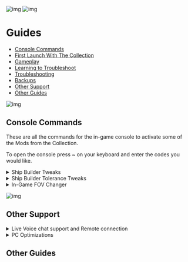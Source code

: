 ![img](https://s11.gifyu.com/images/SgCoI.png)
![img](https://s11.gifyu.com/images/Sgd38.jpg)

# Guides

- [Console Commands](#console-commands)
- [First Launch With The Collection](#first-launch-with-the-collection)
- [Gameplay](#gameplay)
- [Learning to Troubleshoot](#learning-to-troubleshoot)
- [Troubleshooting](#troubleshooting)
- [Backups](#backups)
- [Other Support](#other-support)
- [Other Guides](#other-guides)

![img](https://s11.gifyu.com/images/Sgd38.jpg)




## Console Commands

These are all the commands for the in-game console to activate some of the Mods from the Collection.

To open the console press ~ on your keyboard and enter the codes you would like.


<details>
<summary>Ship Builder Tweaks</summary>

![img](https://s11.gifyu.com/images/Sgd38.jpg)

- To apply the tweaks, run **"bat builderTweak"**
- To uninstall the mod / revert the settings, simply run **"bat builderReset"**
- The changes will be permanent (You only have to run it once, even when leaving the game), and don't require manually editing the .ini file

![img](https://s11.gifyu.com/images/Sgd38.jpg)

</details>


<details>
<summary>Ship Builder Tolerance Tweaks</summary>

![img](https://s11.gifyu.com/images/Sgd38.jpg)

- To increase the tolerance run **"bat toleranceBig"**, or **"bat toleranceHuge"** (Huge basically disables any overlapping checks, letting you build some cursed things)
- To uninstall the mod / revert the settings, simply run **"bat toleranceReset"**
- The changes will be permanent (You only have to run it once, even when leaving the game), and don't require manually editing the .ini file

![img](https://s11.gifyu.com/images/Sgd38.jpg)

</details>


<details>
<summary>In-Game FOV Changer</summary>

![img](https://s11.gifyu.com/images/Sgd38.jpg)

- For First Person FOV: Run **"bat fpp100"** to set the FOV to 100, or any other number between 70-120, in steps of 5 (e.g. "bat fpp95")
- For Third Person FOV: Run **"bat tpp100"** to set the FOV to 100, or any other number between 70-120, in steps of 5 (e.g. "bat tpp95")
- To uninstall the mod / revert the settings, simply set FPP to 85 and TPP to 70 (Those are the vanilla values)
- The changes will be permanent (You only have to run it once, even when leaving the game), and don't require manually editing the .ini file

![img](https://s11.gifyu.com/images/Sgd38.jpg)

</details>

![img](https://s11.gifyu.com/images/Sgd38.jpg)




## Other Support


<details>
<summary>Live Voice chat support and Remote connection</summary>

![img](https://i.imgur.com/wAJUpeU.png)

I can help you if you are stuck with LIVE Voice chat support and screenshare in the ⁠🔧︱Live VC Support channel in discord

If you are really stuck i can connect to your Pc via a remote connection all you have to do is click the download link it will take you to a software page to download Teamviewer with this tool i can control your pc remotely (while you watch) with a one time use code and password. You can uninstall the program after so you can have peace of mind.

To download Teamviewer click [HERE](https://www.teamviewer.com/en-us/download/windows/?utm_source=google&utm_medium=cpc&utm_campaign=au|b|pr|22|jun|tv-core-download-sn|free|t0|0&utm_content=Download&utm_term=teamviewer%20download&gad=1&gclid=CjwKCAjw9pGjBhB-EiwAa5jl3JtSMlwskHVNVTH2fzvXvtj6wTBD_uhieVL3zYhh38ZYQBQscEv3KRoCZGsQAvD_BwE)
🔧︱Live VC Support in discord

![img](https://i.imgur.com/wAJUpeU.png)

</details>

<details>
<summary>PC Optimizations</summary>

![img](https://i.imgur.com/wAJUpeU.png)

I've been building Pcs for a few years now and have picked up a few tips and tricks along the way. You can also check out my builds on our Discord.

I can connect to your Pc via a remote connection [Team Viewer]() and optimize your Pc for gaming. 

I use a few tools and methods which I will explain here. These tools/programs are lightweight and will not take up many resources in the background. These tools are used widely by the Pc community and are well known.

All links to these tools will be listed below so you can check them out for yourself.

All of this I offer free of charge. The only thing I ask is for you to **Endorse** and support our collections. It really means a lot to us.


### MSI afterburner

This is an overclocking tool but it does much more. With this tool, I can set the following.

1) Custom fan curve this will help with **GPU** temps.

2) Unlock the voltage control on the **GPU** this helps maintain higher clock speeds for the **GPU**.



### RTSS Riva Statistics Tuner

This is a hardware monitoring tool that works alongside **MSI Afterburner**.

1) This allows monitoring of all **GPU** parameters including an **FPS** counter, Temp readings, **FPS** cap and much much more



### ISLC Intelligent Standby List Cleaner

This help to clear out the standby list in Windows in turn freeing up Memory **RAM** the benefits of this tool are fewer stutters in game and maintaining a steady fps.



### Quick CPU

Quick CPU is a program that was designed to fine-tune and monitor important CPU and System parameters such as **CPU** Temperature (Package and Core Temp), **CPU** Performance, Power, Voltage, Current, Core Parking, Frequency Scaling, System Memory, Turbo Boost, C-States, Speed Shift FIVR Control as well as making other adjustments.


### CPU Z & GPU z

These will allow you to identify the GPU and CPU.


### GEEK Uninstaller

This is a great tool for uninstalling programs and removing any traces they leave behind.


### WINDOWS OPTIMIZATION

As well as the tools i can install and configure there are also some optimizations I can perform inside of Windows itself.

These include.

1) Nvidia control panel optimizations

2) Bios optimizations.

3) Power management optimizations.

4) Game-specific optimizations.



### OVERCLOCKING OF THE GPU

I can overclock and stress test your **GPU**.



### As well as all of the above I can.

1) Clear out old unused Windows files taking up space on your System.

2) Run system scans to ensure everything is running as it should be and repair errors.

[MSI afterburner](https://www.msi.com/Landing/afterburner/graphics-cards)

[RTSS Riva Statistics Tuner](https://www.guru3d.com/files-details/rtss-rivatuner-statistics-server-download.html)

[ISLC Intelligent Standby List Cleaner](https://www.wagnardsoft.com/forums/viewtopic.php?t=1256)

[Quick CPU](https://coderbag.com/product/quickcpu)

[CPU Z](https://www.cpuid.com/softwares/cpu-z.html)

[GPU Z](https://www.techpowerup.com/gpuz/)

[GEEK Uninstaller](https://geekuninstaller.com/)

![img](https://i.imgur.com/wAJUpeU.png)

</details>

## Other Guides
